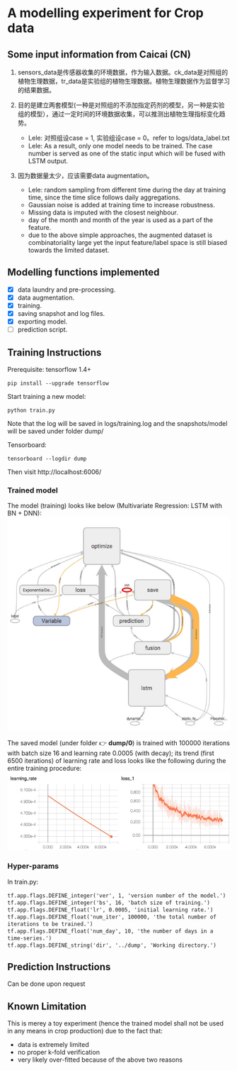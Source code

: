 # A modelling experiment for Crop data

## Some input information from Caicai (CN)
1. sensors_data是传感器收集的环境数据，作为输入数据。ck_data是对照组的植物生理数据，tr_data是实验组的植物生理数据。植物生理数据作为监督学习的结果数据。

2. 目的是建立两套模型(一种是对照组的不添加指定药剂的模型，另一种是实验组的模型），通过一定时间的环境数据收集，可以推测出植物生理指标变化趋势。
   * Lele: 对照组设case = 1,  实验组设case = 0。refer to logs/data_label.txt
   * Lele: As a result, only one model needs to be trained. The case number is served as one of the static input which will be fused with LSTM output.

3. 因为数据量太少，应该需要data augmentation。
   * Lele: random sampling from different time during the day at training time, since the time slice follows daily aggregations.
   * Gaussian noise is added at training time to increase robustness.
   * Missing data is imputed with the closest neighbour.
   * day of the month and month of the year is used as a part of the feature.
   * due to the above simple approaches, the augmented dataset is combinatoriality large yet the input feature/label space is still biased towards the limited dataset. 

## Modelling functions implemented

- [x] data laundry and pre-processing.
- [x] data augmentation.
- [x] training.
- [x] saving snapshot and log files.
- [x] exporting model.
- [ ] prediction script.

## Training Instructions

Prerequisite: tensorflow 1.4+
```
pip install --upgrade tensorflow
```

Start training a new model:
```
python train.py
```
Note that the log will be saved in logs/training.log and the snapshots/model will be saved under folder dump/

Tensorboard:
```
tensorboard --logdir dump
```
Then visit http://localhost:6006/

### Trained model
The model (training) looks like below (Multivariate Regression: LSTM with BN + DNN):
![alt text](./model.jpeg)

The saved model (under folder :point_right: __dump/0__) is trained with 100000 iterations with batch size 16 and learning rate 0.0005 (with decay); its trend (first 6500 iterations) of learning rate and loss looks like the following during the entire training procedure:
![alt text](./loss_lr.jpeg)

### Hyper-params
In train.py:
```
tf.app.flags.DEFINE_integer('ver', 1, 'version number of the model.')
tf.app.flags.DEFINE_integer('bs', 16, 'batch size of training.')
tf.app.flags.DEFINE_float('lr', 0.0005, 'initial learning rate.')
tf.app.flags.DEFINE_float('num_iter', 100000, 'the total number of iterations to be trained.')
tf.app.flags.DEFINE_float('num_day', 10, 'the number of days in a time-series.')
tf.app.flags.DEFINE_string('dir', '../dump', 'Working directory.')
```

## Prediction Instructions
Can be done upon request

## Known Limitation
This is merey a toy experiment (hence the trained model shall not be used in any means in crop production) due to the fact that:
- data is extremely limited
- no proper k-fold verification
- very likely over-fitted because of the above two reasons 